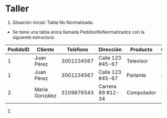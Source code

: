 # Taller

1. Situación inicial: Tabla No Normalizada.

* Se tiene una tabla única llamada PedidosNoNormalizados con la siguiente estructura:

| PedidoID	| Cliente |	Teléfono	| Dirección	| Producto	| Cantidad |	Fecha |
|-----------|---------|-----------|-----------|-----------|----------|--------|
|1|	Juan Pérez | 3001234567	| Calle 123 #45-67	| Televisor	| 1 |	2025-02-01 |
|1|	Juan Pérez | 3001234567	| Calle 123 #45-67	| Parlante	| 2	| 2025-02-01 |
|2|	María González |	3109876543	| Carrera 89 #12-34 | Computador	| 1 |	2025-02-03 |

2. 
